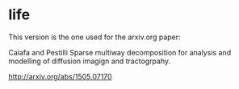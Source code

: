 # life

This version is the one used for the arxiv.org paper:

Caiafa and Pestilli Sparse multiway decomposition for analysis and modelling of diffusion imagign and tractogrpahy.

http://arxiv.org/abs/1505.07170
